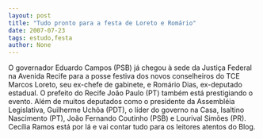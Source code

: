 ```yaml
---
layout: post
title: "Tudo pronto para a festa de Loreto e Romário"
date: 2007-07-23
tags: estudo,festa
author: None
---
```

O governador Eduardo Campos (PSB) j&aacute; chegou &agrave; sede da Justi&ccedil;a Federal na Avenida Recife para a posse festiva dos novos conselheiros do TCE Marcos Loreto, seu ex-chefe de gabinete, e Rom&aacute;rio Dias, ex-deputado estadual.
O prefeito do Recife Jo&atilde;o Paulo (PT) tamb&eacute;m est&aacute; prestigiando o evento. Al&eacute;m de muitos deputados como o presidente da Assembl&eacute;ia Legislativa, Guilherme Uch&ocirc;a (PDT), o l&iacute;der do governo na Casa, Isaltino Nascimento (PT), Jo&atilde;o Fernando Coutinho (PSB)&nbsp;e Lourival Sim&otilde;es (PR).
Cec&iacute;lia Ramos est&aacute; por l&aacute; e vai contar tudo para os leitores atentos do Blog. 